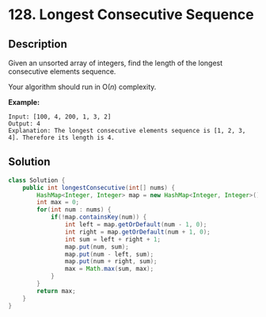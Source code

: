 # 128. Longest Consecutive Sequence

## Description

Given an unsorted array of integers, find the length of the longest consecutive elements sequence.

Your algorithm should run in O(*n*) complexity.

**Example:**

```
Input: [100, 4, 200, 1, 3, 2]
Output: 4
Explanation: The longest consecutive elements sequence is [1, 2, 3, 4]. Therefore its length is 4.
```

## Solution

```java
class Solution {
    public int longestConsecutive(int[] nums) {
        HashMap<Integer, Integer> map = new HashMap<Integer, Integer>();
        int max = 0;
        for(int num : nums) {
            if(!map.containsKey(num)) {
                int left = map.getOrDefault(num - 1, 0);
                int right = map.getOrDefault(num + 1, 0);
                int sum = left + right + 1;
                map.put(num, sum);
                map.put(num - left, sum);
                map.put(num + right, sum);
                max = Math.max(sum, max);
            }
        }
        return max;
    }
}
```

